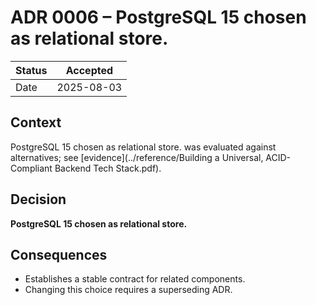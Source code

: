 # ADR 0006 – PostgreSQL 15 chosen as relational store.

| Status | Accepted |
|--------|----------|
| Date   | 2025-08-03 |

## Context
PostgreSQL 15 chosen as relational store. was evaluated against alternatives; see [evidence](../reference/Building a Universal, ACID-Compliant Backend Tech Stack.pdf).

## Decision
**PostgreSQL 15 chosen as relational store.**

## Consequences
* Establishes a stable contract for related components.  
* Changing this choice requires a superseding ADR.
